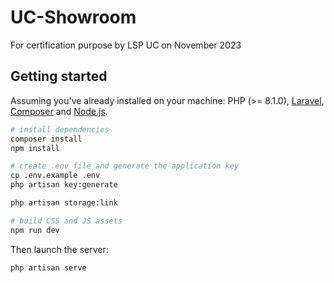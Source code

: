 # UC-Showroom
For certification purpose by LSP UC on November 2023

## Getting started

Assuming you've already installed on your machine: PHP (>= 8.1.0), [Laravel](https://laravel.com), [Composer](https://getcomposer.org) and [Node.js](https://nodejs.org).

``` bash
# install dependencies
composer install
npm install

# create .env file and generate the application key
cp .env.example .env
php artisan key:generate

php artisan storage:link

# build CSS and JS assets
npm run dev
```

Then launch the server:

``` bash
php artisan serve
```
